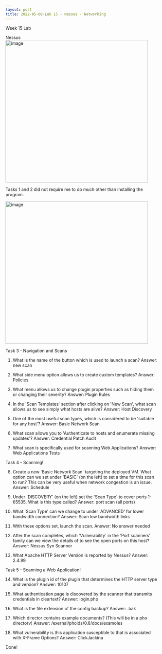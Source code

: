 ```yaml
---
layout: post
title: 2022-05-08-Lab 15 - Nessus - Networking
---
```

Week 15 Lab

Nessus
<img width="468" alt="image" src="https://user-images.githubusercontent.com/98490306/167326583-f29e4ae5-b109-4b02-a506-bf09a7918b5f.png">

Tasks 1 and 2 did not require me to do much other than installing the program.

<img width="468" alt="image" src="https://user-images.githubusercontent.com/98490306/167326603-860bfb00-3c1b-4087-8edf-ad0a80ee3782.png">


Task 3 - Navigation and Scans

1.	What is the name of the button which is used to launch a scan?
Answer:  new scan


2.	What side menu option allows us to create custom templates?
Answer:  Policies

3.	What menu allows us to change plugin properties such as hiding them or changing their severity?
Answer:  Plugin Rules

4.	In the 'Scan Templates' section after clicking on 'New Scan', what scan allows us to see simply what hosts are alive?
Answer:  Host Discovery

5.	One of the most useful scan types, which is considered to be 'suitable for any host'?
Answer:  Basic Network Scan


6.	What scan allows you to 'Authenticate to hosts and enumerate missing updates'?
Answer:  Credential Patch Audit

7.	What scan is specifically used for scanning Web Applications?
Answer:  Web Applications Tests


Task 4 - Scanning!

8.	Create a new 'Basic Network Scan' targeting the deployed VM. What option can we set under 'BASIC' (on the left) to set a time for this scan to run? This can be very useful when network congestion is an issue.
Answer:  Schedule

9.	Under 'DISCOVERY' (on the left) set the 'Scan Type' to cover ports 1-65535. What is this type called?
Answer:  port scan (all ports)

10.	What 'Scan Type' can we change to under 'ADVANCED' for lower bandwidth connection?
Answer:  Scan low bandwidth links

11.	With these options set, launch the scan.
Answer:  No answer needed

12.	After the scan completes, which 'Vulnerability' in the 'Port scanners' family can we view the details of to see the open ports on this host?
Answer:  Nessus Syn Scanner

13.	What Apache HTTP Server Version is reported by Nessus?
Answer:  2.4.99

Task 5 - Scanning a Web Application!

14.	What is the plugin id of the plugin that determines the HTTP server type and version?
Answer:  10107

15.	What authentication page is discovered by the scanner that transmits credentials in cleartext?
Answer:  login.php

16.	What is the file extension of the config backup?
Answer:  .bak

17.	Which director contains example documents? (This will be in a pho directorv)
Answer:  /exernal/phoids/0.6/docs/examoles

18.	What vulnerability is this application susceptible to that is associated with X-Frame Options?
Answer:  ClickJackina

Done!
